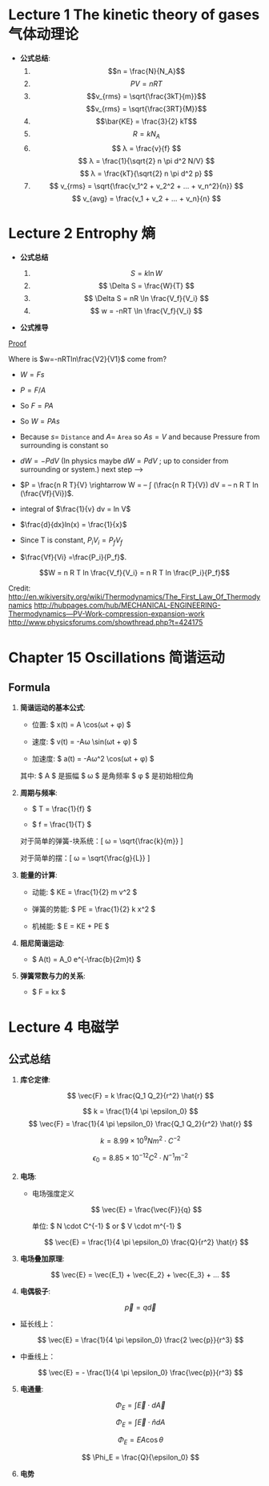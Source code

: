 # Lecture 1 The kinetic theory of gases 气体动理论

- **公式总结**:
   1. $$n = \frac{N}{N_A}$$
   2. $$PV = nRT$$
   3. $$v_{rms} = \sqrt{\frac{3kT}{m}}$$
      $$v_{rms} = \sqrt{\frac{3RT}{M}}$$
   4. $$\bar{KE} = \frac{3}{2} kT$$
   5. $$ R = k N_A $$
   6. $$ λ = \frac{v}{f} $$
      $$ λ = \frac{1}{\sqrt{2} n \pi d^2 N/V} $$
      $$ λ = \frac{kT}{\sqrt{2} n \pi d^2 p} $$
   7. $$ v_{rms} = \sqrt{\frac{v_1^2 + v_2^2 + ... + v_n^2}{n}} $$
      $$ v_{avg} = \frac{v_1 + v_2 + ... + v_n}{n} $$

# Lecture 2 Entrophy 熵

- **公式总结**

    1. $$ S = k \ln W $$
    2. $$ \Delta S = \frac{W}{T} $$
    3. $$ \Delta S = nR \ln \frac{V_f}{V_i} $$
    4. $$ w = -nRT \ln \frac{V_f}{V_i} $$

- **公式推导**

[Proof](https://chinchongcha.wordpress.com/2010/10/10/where-is-wnrt-ln-v2v1/)

Where is  $w=-nRTln\frac{V2}{V1}$ come from?

- $W=Fs$
- $P=F/A$
- So $F=PA$
- So $W=PAs$
- Because $s=$ `Distance` and $A=$ `Area` so $As= V$ and because Pressure from surrounding is constant so
- $dW= -P dV$ (In physics maybe $dW = P dV$ ; up to consider from surrounding or system.)           next step –>

- $P = \frac{n R T}{V} \rightarrow W = – ∫ (\frac{n R T}{V}) dV = – n R T ln (\frac{Vf}{Vi})$.
- integral of $\frac{1}{v} dv = ln V$
- $\frac{d}{dx}ln(x) = \frac{1}{x}$

- Since T is constant, $P_i V_i = P_f V_f$
- $\frac{Vf}{Vi} =\frac{P_i}{P_f}$.

$$W = n R T ln \frac{V_f}{V_i} = n R T ln \frac{P_i}{P_f}$$

Credit:
http://en.wikiversity.org/wiki/Thermodynamics/The_First_Law_Of_Thermodynamics
http://hubpages.com/hub/MECHANICAL-ENGINEERING-Thermodynamics—PV-Work-compression-expansion-work
http://www.physicsforums.com/showthread.php?t=424175

# Chapter 15 Oscillations 简谐运动

## Formula

1. **简谐运动的基本公式**:
   
   - 位置: $ x(t) = A \cos(ωt + φ) $
   
   - 速度: $ v(t) = -Aω \sin(ωt + φ) $

   - 加速度: $ a(t) = -Aω^2 \cos(ωt + φ) $
   
   其中:
   $ A $ 是振幅
   $ ω $ 是角频率
   $ φ $ 是初始相位角

2. **周期与频率**:

   - $ T = \frac{1}{f} $
   
   - $ f = \frac{1}{T} $
   
   对于简单的弹簧-块系统：\[ ω = \sqrt{\frac{k}{m}} \]

   对于简单的摆：\[ ω = \sqrt{\frac{g}{L}} \]

3. **能量的计算**:

   - 动能: $ KE = \frac{1}{2} m v^2 $

   - 弹簧的势能: $ PE = \frac{1}{2} k x^2 $

   - 机械能: $ E = KE + PE $

4. **阻尼简谐运动**:
   
   - $ A(t) = A_0 e^{-\frac{b}{2m}t} $

5. **弹簧常数与力的关系**:

   - $ F = kx $

# Lecture 4 电磁学

## 公式总结

1. **库仑定律**:

   $$ \vec{F} = k \frac{Q_1 Q_2}{r^2} \hat{r} $$

   $$ k = \frac{1}{4 \pi \epsilon_0} $$
   $$ \vec{F} = \frac{1}{4 \pi \epsilon_0} \frac{Q_1 Q_2}{r^2} \hat{r} $$

   $$ k = 8.99 \times 10^9 N m^2 \cdot C^{-2} $$

   $$ \epsilon_0 = 8.85 \times 10^{-12} C^2 \cdot N^{-1} m^{-2} $$


2. **电场**:

   - 电场强度定义

      $$ \vec{E} = \frac{\vec{F}}{q} $$

      单位: $ N \cdot C^{-1} $ or $ V \cdot m^{-1} $

      $$ \vec{E} = \frac{1}{4 \pi \epsilon_0} \frac{Q}{r^2} \hat{r} $$

3. **电场叠加原理**:

   $$ \vec{E} = \vec{E_1} + \vec{E_2} + \vec{E_3} + ... $$

4. **电偶极子**:

   $$ \vec{p} = q \vec{d} $$

- 延长线上：
   
   $$ \vec{E} = \frac{1}{4 \pi \epsilon_0} \frac{2 \vec{p}}{r^3} $$

- 中垂线上：
   
   $$ \vec{E} = - \frac{1}{4 \pi \epsilon_0} \frac{\vec{p}}{r^3} $$

5. **电通量**:
   
      $$ \Phi_E = \int \vec{E} \cdot d\vec{A} $$
   
      $$ \Phi_E = \int \vec{E} \cdot \hat{n} dA $$
   
      $$ \Phi_E = EA \cos \theta $$
   
      $$ \Phi_E = \frac{Q}{\epsilon_0} $$

6. **电势**


